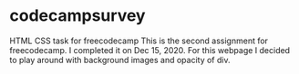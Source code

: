 # codecampsurvey
HTML CSS task for freecodecamp 
This is the second assignment for freecodecamp. I completed it on Dec 15, 2020. For this webpage I decided to play around with background images and opacity of div. 